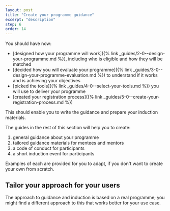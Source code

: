 ```yaml
---
layout: post
title: "Create your programme guidance"
excerpt: "description"
step: 6
order: 14
---
```


You should have now:

- [designed how your programme will work]({% link _guides/2-0--design-your-programme.md %}), including who is eligible and how they will be matched
- [decided how you will evaluate your programme]({% link _guides/3-0--design-your-programme-evaluation.md %}) to understand if it works and is achieving your objectives
- [picked the tools]({% link _guides/4-0--select-your-tools.md %}) you will use to deliver your programme
- [created your registration process]({% link _guides/5-0--create-your-registration-process.md %})

This should enable you to write the guidance and prepare your induction materials. 

The guides in the rest of this section will help you to create:

1. general guidance about your programme
2. tailored guidance materials for mentees and mentors
3. a code of conduct for participants
4. a short induction event for participants

Examples of each are provided for you to adapt, if you don't want to create your own from scratch.

## Tailor your approach for your users

The approach to guidance and induction is based on a real programme; you might find a different approach to this that works better for your use case.